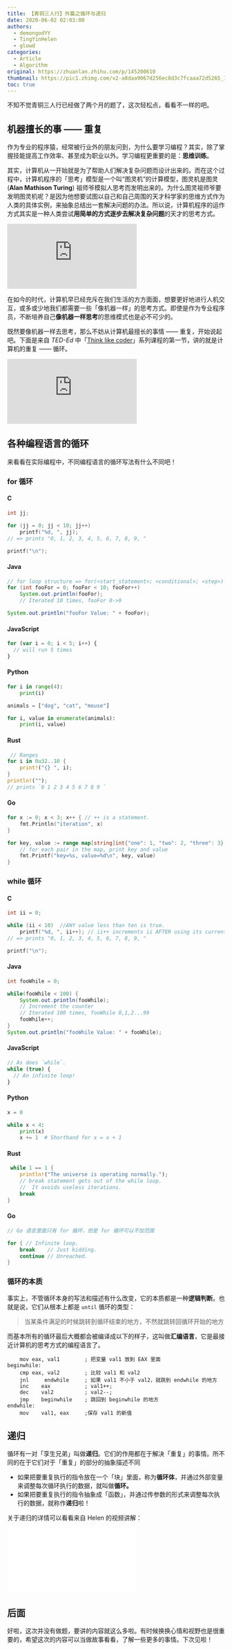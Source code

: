 ```yaml
---
title: 【青铜三人行】外篇之循环与递归
date: 2020-06-02 02:03:00
authors:
  - demongodYY
  - TingYinHelen
  - glowd
categories:
  - Article
  - Algorithm
original: https://zhuanlan.zhihu.com/p/145200610
thumbnail: https://pic1.zhimg.com/v2-a8daa9067d256ec8d3c7fcaaa72d5265_1200x500.jpg
toc: true
---
```


不知不觉青铜三人行已经做了两个月的题了，这次轻松点，看看不一样的吧。

## 机器擅长的事 —— 重复

作为专业的程序猿，经常被行业外的朋友问到，为什么要学习编程？其实，除了掌握技能提高工作效率、甚至成为职业以外。学习编程更重要的是：**思维训练**。

其实，计算机从一开始就是为了帮助人们解决复杂问题而设计出来的。而在这个过程中，计算机程序的「思考」模型是一个叫“图灵机”的计算模型，图灵机是图灵 (**Alan Mathison Turing**) 祖师爷模拟人思考而发明出来的。为什么图灵祖师爷要发明图灵机呢？是因为他想要试图以自己和自己周围的天才科学家的思维方式作为人类的具体实例，来抽象总结出一套解决问题的办法。所以说，计算机程序的运作方式其实是一种人类尝试**用简单的方式逐步去解决复杂问题**的天才的思考方式。

<!-- more -->

<iframe
    frameborder="no" framespacing="0"
    scrolling="no" allowfullscreen="true"
    loading="lazy" lazyload="1"
    src="https://insights.thoughtworks.cn/think-as-a-machine/"
></iframe>

在如今的时代，计算机早已经充斥在我们生活的方方面面，想要更好地进行人机交互，或多或少地我们都需要一些「像机器一样」的思考方式。即使是作为专业程序员，不断培养自己**像机器一样思考**的思维模式也是必不可少的。

既然要像机器一样去思考，那么不妨从计算机最擅长的事情 —— 重复，开始说起吧。下面是来自 _TED-Ed_ 中「[Think like coder][1]」系列课程的第一节，讲的就是计算机的重复 —— 循环。

<iframe
    frameborder="0" allowfullscreen
    allow="accelerometer; autoplay; encrypted-media; gyroscope; picture-in-picture"
    src="https://www.youtube.com/embed/KFVdHDMcepw">
</iframe>

## 各种编程语言的循环

来看看在实际编程中，不同编程语言的循环写法有什么不同吧！

### for 循环

#### C

```c
int jj;

for (jj = 0; jj < 10; jj++)
    printf("%d, ", jj);
// => prints "0, 1, 2, 3, 4, 5, 6, 7, 8, 9, "

printf("\n");
```

#### Java

```java
// for loop structure => for(<start_statement>; <conditional>; <step>)
for (int fooFor = 0; fooFor < 10; fooFor++)
    System.out.println(fooFor);
    // Iterated 10 times, fooFor 0->9

System.out.println("fooFor Value: " + fooFor);
```

#### JavaScript

```javascript
for (var i = 0; i < 5; i++) {
  // will run 5 times
}
```

#### Python

```python
for i in range(4):
    print(i)
```

```python
animals = ["dog", "cat", "mouse"]

for i, value in enumerate(animals):
    print(i, value)
```

#### Rust

```rust
 // Ranges
for i in 0u32..10 {
    print!("{} ", i);
}
println!("");
// prints `0 1 2 3 4 5 6 7 8 9 `
```

#### Go

```go
for x := 0; x < 3; x++ { // ++ is a statement.
    fmt.Println("iteration", x)
}
```

```go
for key, value := range map[string]int{"one": 1, "two": 2, "three": 3} {
    // for each pair in the map, print key and value
    fmt.Printf("key=%s, value=%d\n", key, value)
}
```

### while 循环

#### C

```c
int ii = 0;

while (ii < 10)  //ANY value less than ten is true.
    printf("%d, ", ii++); // ii++ increments ii AFTER using its current value.
// => prints "0, 1, 2, 3, 4, 5, 6, 7, 8, 9, "

printf("\n");
```

#### Java

```java
int fooWhile = 0;

while(fooWhile < 100) {
    System.out.println(fooWhile);
    // Increment the counter
    // Iterated 100 times, fooWhile 0,1,2...99
    fooWhile++;
}
System.out.println("fooWhile Value: " + fooWhile);
```

#### JavaScript

```javascript
// As does `while`.
while (true) {
  // An infinite loop!
}
```

#### Python

```python
x = 0

while x < 4:
    print(x)
    x += 1  # Shorthand for x = x + 1
```

#### Rust

```rust
 while 1 == 1 {
    println!("The universe is operating normally.");
    // break statement gets out of the while loop.
    //  It avoids useless iterations.
    break
}
```

#### Go

```go
// Go 语言里面只有 for 循环，但是 for 循环可以不加范围

for { // Infinite loop.
    break    // Just kidding.
    continue // Unreached.
}
```

### 循环的本质

事实上，不管循环本身的写法和描述有什么改变，它的本质都是一种**逻辑判断**。也就是说，它们从根本上都是 `until` 循环的类型：

> 当某条件满足的时候跳转到循环结束的地方，不然就跳转回循环开始的地方

而基本所有的循环最后大概都会被编译成以下的样子，这叫做**汇编语言**，它是最接近计算机的思考方式的编程语言了。

```assembly
    mov eax, val1        ; 把变量 val1 放到 EAX 里面
beginwhile:
    cmp eax, val2        ; 比较 val1 和 val2
    jnl     endwhile     ; 如果 val1 不小于 val2，就跳到 endwhile 的地方
    inc    eax           ; val1++;
    dec    val2          ; val2--;
    jmp    beginwhile    ; 跳回到 beginwhile 的地方
endwhile:
    mov    val1, eax     ;保存 val1 的新值
```

## 递归

循环有一对「孪生兄弟」叫做**递归**。它们的作用都在于解决「重复」的事情。所不同的在于它们对于「重复」的部分的抽象描述不同

- 如果把要重复执行的指令放在一个「块」里面，称为**循环体**，并通过外部变量来调整每次循环执行的数据，就叫做**循环。**
- 如果把要重复执行的指令抽象成「函数」，并通过传参数的形式来调整每次执行的数据，就称作**递归**啦！

关于递归的详情可以看看来自 Helen 的视频讲解：

<iframe
    frameborder="no" framespacing="0"
    scrolling="no" allowfullscreen="true"
    loading="lazy" lazyload="1"
    src="//player.bilibili.com/player.html?aid=753456083&bvid=BV1ok4y1B7Cj&cid=197572573&page=1"
></iframe>

## 后面

好啦，这次并没有做题，要讲的内容就这么多啦。有时候换换心情和视野也是很重要的，希望这次的内容可以当做故事看看，了解一些更多的事情。下次见啦！

[1]: https://ed.ted.com/search?qs=think+like+a+coder
